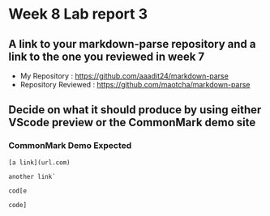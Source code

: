 # Week 8 Lab report 3

## A link to your markdown-parse repository and a link to the one you reviewed in week 7
- My Repository : https://github.com/aaadit24/markdown-parse
- Repository Reviewed : https://github.com/maotcha/markdown-parse

## Decide on what it should produce by using either VScode preview or the CommonMark demo site
### CommonMark Demo Expected

``` 
[a link](url.com)

another link`

cod[e

code] 
```
